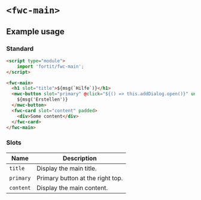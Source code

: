 # `<fwc-main>`

## Example usage

### Standard

```html
<script type="module">
    import 'fortit/fwc-main';
</script>

<fwc-main>
  <h1 slot="title">${msg(`Hilfe`)}</h1>
  <mwc-button slot="primary" @click="${() => this.addDialog.open()}" unelevated>
    ${msg('Erstellen')}
  </mwc-button>
  <fwc-card slot="content" padded>
    <div>Some content</div>
  </fwc-card>
</fwc-main>
```

### Slots

| Name       | Description                  |
| ---------- | ---------------------------- |
| `title`    | Display the main title. |
| `primary`  | Primary button at the right top. |
| `content`  | Display the main content. |
